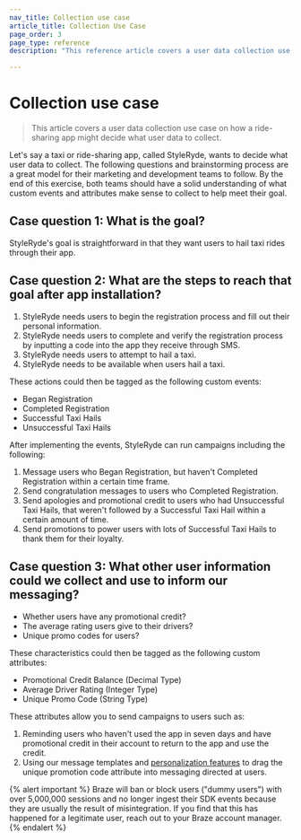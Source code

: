 ```yaml
---
nav_title: Collection use case
article_title: Collection Use Case
page_order: 3
page_type: reference
description: "This reference article covers a user data collection use case on how a ride-sharing app might decide what user data to collect."

---
```


# Collection use case

> This article covers a user data collection use case on how a ride-sharing app might decide what user data to collect.

Let's say a taxi or ride-sharing app, called StyleRyde, wants to decide what user data to collect. The following questions and brainstorming process are a great model for their marketing and development teams to follow. By the end of this exercise, both teams should have a solid understanding of what custom events and attributes make sense to collect to help meet their goal.

## Case question 1: What is the goal?

StyleRyde's goal is straightforward in that they want users to hail taxi rides through their app.

## Case question 2: What are the steps to reach that goal after app installation?

1. StyleRyde needs users to begin the registration process and fill out their personal information.
2. StyleRyde needs users to complete and verify the registration process by inputting a code into the app they receive through SMS.
3. StyleRyde needs users to attempt to hail a taxi.
4. StyleRyde needs to be available when users hail a taxi.

These actions could then be tagged as the following custom events:

- Began Registration
- Completed Registration
- Successful Taxi Hails
- Unsuccessful Taxi Hails

After implementing the events, StyleRyde can run campaigns including the following:

1. Message users who Began Registration, but haven't Completed Registration within a certain time frame.
2. Send congratulation messages to users who Completed Registration.
3. Send apologies and promotional credit to users who had Unsuccessful Taxi Hails, that weren't followed by a Successful Taxi Hail within a certain amount of time.
4. Send promotions to power users with lots of Successful Taxi Hails to thank them for their loyalty.

## Case question 3: What other user information could we collect and use to inform our messaging?

- Whether users have any promotional credit?
- The average rating users give to their drivers?
- Unique promo codes for users?

These characteristics could then be tagged as the following custom attributes:

- Promotional Credit Balance (Decimal Type)
- Average Driver Rating (Integer Type)
- Unique Promo Code (String Type)

These attributes allow you to send campaigns to users such as:

1. Reminding users who haven't used the app in seven days and have promotional credit in their account to return to the app and use the credit.
2. Using our message templates and [personalization features]({{site.baseurl}}/user_guide/personalization_and_dynamic_content/overview/#personalized-messaging) to drag the unique promotion code attribute into messaging directed at users.

{% alert important %}
Braze will ban or block users ("dummy users") with over 5,000,000 sessions and no longer ingest their SDK events because they are usually the result of misintegration. If you find that this has happened for a legitimate user, reach out to your Braze account manager.
{% endalert %}

